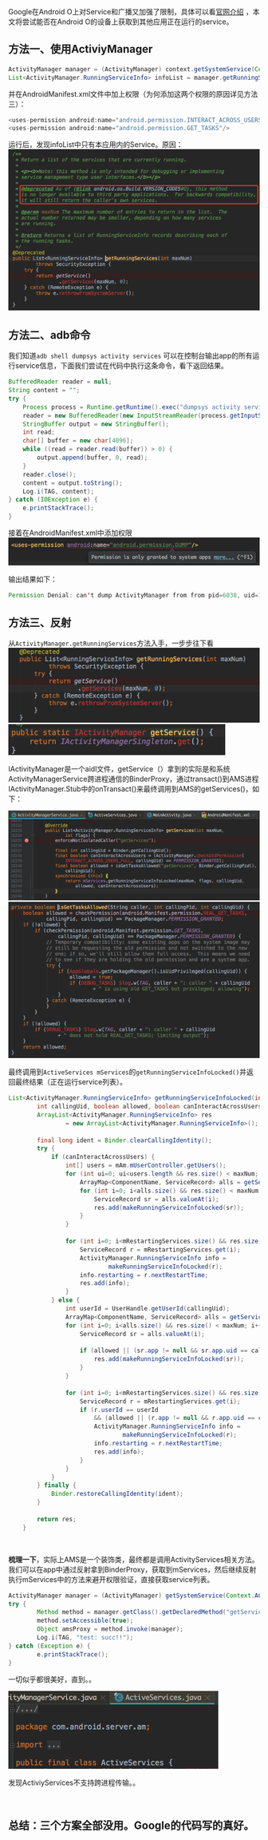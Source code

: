 Google在Android O上对Service和广播又加强了限制，具体可以看[官网介绍](https://developer.android.com/about/versions/oreo/android-8.0-changes.html#back-all) ，本文将尝试能否在Android O的设备上获取到其他应用正在运行的service。

## 方法一、使用ActiviyManager
```Java
ActivityManager manager = (ActivityManager) context.getSystemService(Context.ACTIVITY_SERVICE);
List<ActivityManager.RunningServiceInfo> infoList = manager.getRunningServices(Integer.MAX_VALUE);
```

并在AndroidManifest.xml文件中加上权限（为何添加这两个权限的原因详见方法三）：

```Java
<uses-permission android:name="android.permission.INTERACT_ACROSS_USERS_FULL"/>
<uses-permission android:name="android.permission.GET_TASKS"/>
```
运行后，发现infoList中只有本应用内的Service。原因：
![](https://github.com/xievxin/getuiGit/blob/master/images/WX20180416-180521.png)
        
## 方法二、adb命令
我们知道`adb shell dumpsys activity services` 可以在控制台输出app的所有运行service信息，下面我们尝试在代码中执行这条命令，看下返回结果。
        
```Java
BufferedReader reader = null;
String content = "";
try {
    Process process = Runtime.getRuntime().exec("dumpsys activity services");
    reader = new BufferedReader(new InputStreamReader(process.getInputStream()));
    StringBuffer output = new StringBuffer();
    int read;
    char[] buffer = new char[4096];
    while ((read = reader.read(buffer)) > 0) {
        output.append(buffer, 0, read);
    }
    reader.close();
    content = output.toString();
    Log.i(TAG, content);
} catch (IOException e) {
    e.printStackTrace();
}
```
接着在AndroidManifest.xml中添加权限
![](https://github.com/xievxin/getuiGit/blob/master/images/WX20180416-182018.png)

输出结果如下：
```Java
Permission Denial: can't dump ActivityManager from from pid=6038, uid=10087 due to missing android.permission.DUMP permission
```

## 方法三、反射
从`ActivityManager.getRunningServices`方法入手，一步步往下看
![](https://github.com/xievxin/getuiGit/blob/master/images/ref01.png)
![](https://github.com/xievxin/getuiGit/blob/master/images/ref02.png)

IActivityManager是一个aidl文件，getService（）拿到的实际是和系统ActivityManagerService跨进程通信的BinderProxy，通过transact()到AMS进程IActivityManager.Stub中的onTransact()来最终调用到AMS的getServices()，如下：

![](https://github.com/xievxin/getuiGit/blob/master/images/ref03.png)
![](https://github.com/xievxin/getuiGit/blob/master/images/ref04.png)

最终调用到`ActiveServices mServices`的`getRunningServiceInfoLocked()`并返回最终结果（正在运行service列表）。
```Java
List<ActivityManager.RunningServiceInfo> getRunningServiceInfoLocked(int maxNum, int flags,
        int callingUid, boolean allowed, boolean canInteractAcrossUsers) {
        ArrayList<ActivityManager.RunningServiceInfo> res
                = new ArrayList<ActivityManager.RunningServiceInfo>();

        final long ident = Binder.clearCallingIdentity();
        try {
            if (canInteractAcrossUsers) {
                int[] users = mAm.mUserController.getUsers();
                for (int ui=0; ui<users.length && res.size() < maxNum; ui++) {
                    ArrayMap<ComponentName, ServiceRecord> alls = getServicesLocked(users[ui]);
                    for (int i=0; i<alls.size() && res.size() < maxNum; i++) {
                        ServiceRecord sr = alls.valueAt(i);
                        res.add(makeRunningServiceInfoLocked(sr));
                    }
                }

                for (int i=0; i<mRestartingServices.size() && res.size() < maxNum; i++) {
                    ServiceRecord r = mRestartingServices.get(i);
                    ActivityManager.RunningServiceInfo info =
                            makeRunningServiceInfoLocked(r);
                    info.restarting = r.nextRestartTime;
                    res.add(info);
                }
            } else {
                int userId = UserHandle.getUserId(callingUid);
                ArrayMap<ComponentName, ServiceRecord> alls = getServicesLocked(userId);
                for (int i=0; i<alls.size() && res.size() < maxNum; i++) {
                    ServiceRecord sr = alls.valueAt(i);

                    if (allowed || (sr.app != null && sr.app.uid == callingUid)) {
                        res.add(makeRunningServiceInfoLocked(sr));
                    }
                }

                for (int i=0; i<mRestartingServices.size() && res.size() < maxNum; i++) {
                    ServiceRecord r = mRestartingServices.get(i);
                    if (r.userId == userId
                        && (allowed || (r.app != null && r.app.uid == callingUid))) {
                        ActivityManager.RunningServiceInfo info =
                                makeRunningServiceInfoLocked(r);
                        info.restarting = r.nextRestartTime;
                        res.add(info);
                    }
                }
            }
        } finally {
            Binder.restoreCallingIdentity(ident);
        }

        return res;
    }
```
        
        
**梳理一下**，实际上AMS是一个装饰类，最终都是调用ActivityServices相关方法。
我们可以在app中通过反射拿到BinderProxy，获取到mServices，然后继续反射执行mServices中的方法来避开权限验证，直接获取service列表。
```java
ActivityManager manager = (ActivityManager) getSystemService(Context.ACTIVITY_SERVICE);
try {
        Method method = manager.getClass().getDeclaredMethod("getService");
        method.setAccessible(true);
        Object amsProxy = method.invoke(manager);
        Log.i(TAG, "test: succ!!");
} catch (Exception e) {
        e.printStackTrace();
}
```

一切似乎都很美好，直到。。

![](https://github.com/xievxin/getuiGit/blob/master/images/ref05.png)

发现ActiviyServices不支持跨进程传输。。

        

## 总结：三个方案全部没用。Google的代码写的真好。
